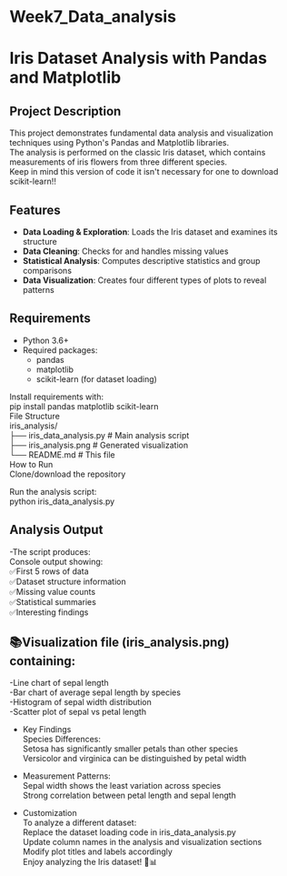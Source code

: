 # Week7_Data_analysis
# Iris Dataset Analysis with Pandas and Matplotlib

## Project Description
This project demonstrates fundamental data analysis and visualization techniques using Python's Pandas and Matplotlib libraries.  
The analysis is performed on the classic Iris dataset, which contains measurements of iris flowers from three different species.  
Keep in mind this version of code it isn't necessary for one to download scikit-learn!!

## Features
- **Data Loading & Exploration**: Loads the Iris dataset and examines its structure  
- **Data Cleaning**: Checks for and handles missing values  
- **Statistical Analysis**: Computes descriptive statistics and group comparisons  
- **Data Visualization**: Creates four different types of plots to reveal patterns  

## Requirements  
- Python 3.6+  
- Required packages:  
  - pandas  
  - matplotlib  
  - scikit-learn (for dataset loading)  

Install requirements with:  
pip install pandas matplotlib scikit-learn  
File Structure  
iris_analysis/  
├── iris_data_analysis.py  # Main analysis script  
├── iris_analysis.png      # Generated visualization  
└── README.md              # This file  
How to Run  
Clone/download the repository  

Run the analysis script:  
python iris_data_analysis.py  
## Analysis Output  
-The script produces:  
Console output showing:  
✅First 5 rows of data  
✅Dataset structure information  
✅Missing value counts  
✅Statistical summaries  
✅Interesting findings  

## 📚Visualization file (iris_analysis.png) containing:  
-Line chart of sepal length  
-Bar chart of average sepal length by species  
-Histogram of sepal width distribution  
-Scatter plot of sepal vs petal length  

* Key Findings  
Species Differences:  
Setosa has significantly smaller petals than other species  
Versicolor and virginica can be distinguished by petal width  

* Measurement Patterns:  
Sepal width shows the least variation across species  
Strong correlation between petal length and sepal length  

* Customization  
To analyze a different dataset:  
Replace the dataset loading code in iris_data_analysis.py  
Update column names in the analysis and visualization sections  
Modify plot titles and labels accordingly  
Enjoy analyzing the Iris dataset! 🌸📊  
